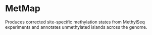 # MetMap

Produces corrected site-specific methylation states from MethylSeq experiments and annotates unmethylated islands across the genome.

